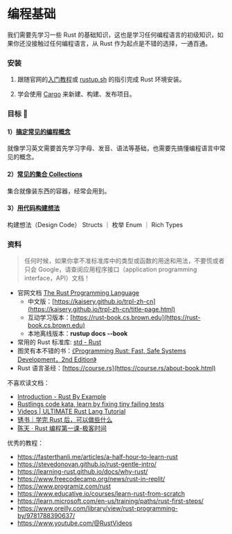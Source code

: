 # 编程基础

我们需要先学习一些 Rust 的基础知识，这也是学习任何编程语言的初级知识，如果你还没接触过任何编程语言，从 Rust 作为起点是不错的选择，一通百通。

### 安装

1. 跟随官网的[入门教程](https://www.rust-lang.org/zh-CN/learn/get-started)或 [rustup.sh](https://rustup.rs/) 的指引完成 Rust 环境安装。

2. 学会使用 [Cargo](https://doc.rust-lang.org/cargo/getting-started/first-steps.html) 来新建、构建、发布项目。

### 目标 🎯

#### 1）[搞定**常见的编程概念**](./common_programming_concepts.md)

就像学习英文需要首先学习字母、发音、语法等基础，也需要先搞懂编程语言中常见的概念。

#### 2）[常见的**集合 Collections**](./common_collection.md)

集合就像装东西的容器，经常会用到。

#### 3）[用代码构建想法](./design_code.md)

构建想法（Design Code） Structs ｜ 枚举 Enum ｜ Rich Types 


### 资料

> 任何时候，如果你拿不准标准库中的类型或函数的用途和用法，不要慌或者只会 Google，请查阅应用程序接口（application programming interface，API）文档！

- 官网文档 [The Rust Programming Language](https://doc.rust-lang.org/stable/book/title-page.html)
    - 中文版：[https://kaisery.github.io/trpl-zh-cn](https://kaisery.github.io/trpl-zh-cn/title-page.html)
    - 互动学习版本：[https://rust-book.cs.brown.edu](https://rust-book.cs.brown.edu)
    - 本地离线版本：**rustup docs --book**
- 常用的 Rust 标准库: [std - Rust](https://doc.rust-lang.org/std/) 
- 图灵有本不错的书：[《Programming Rust: Fast, Safe Systems Development，2nd Edition》](https://www.oreilly.com/library/view/programming-rust-2nd/9781492052586/)
- Rust 语言圣经：[https://course.rs](https://course.rs/about-book.html)

不喜欢读文档：

- [Introduction - Rust By Example](https://doc.rust-lang.org/rust-by-example/)
- [Rustlings code kata, learn by fixing tiny failing tests](https://github.com/rust-lang/rustlings)
- [Videos | ULTIMATE Rust Lang Tutorial](https://www.youtube.com/watch?v=784JWR4oxOI)
- [锈书｜学完 Rust 后，可以做些什么](https://rusty.course.rs/)
- [陈天 · Rust 编程第一课-极客时间](https://time.geekbang.org/column/intro/100085301)

优秀的教程：

- https://fasterthanli.me/articles/a-half-hour-to-learn-rust
- https://stevedonovan.github.io/rust-gentle-intro/
- https://learning-rust.github.io/docs/why-rust/
- https://www.freecodecamp.org/news/rust-in-replit/
- https://www.programiz.com/rust
- https://www.educative.io/courses/learn-rust-from-scratch
- https://learn.microsoft.com/en-us/training/paths/rust-first-steps/
- https://www.oreilly.com/library/view/rust-programming-by/9781788390637/
- https://www.youtube.com/@RustVideos
